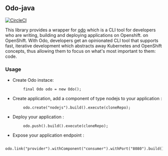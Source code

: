 ## Odo-java

[![CircleCI](https://circleci.com/gh/jshiftio/odo-java.svg?style=svg)](https://circleci.com/gh/jshiftio/odo-java)

This library provides a wrapper for [odo](https://github.com/redhat-developer/io.jshift.odo) which is a CLI tool for developers who are writing,
building and deploying applications on Openshift. on OpenShift. With Odo, developers get an opinionated CLI tool that supports fast, iterative development which abstracts away Kubernetes and OpenShift concepts, thus allowing them to focus on what's most important 
to them: code.

### Usage
* Create Odo instace:
```
        final Odo odo = new Odo();
```

* Create application, add a component of type nodejs to your application :
```
        odo.create("nodejs").build().execute(cloneRepo);
```

* Deploy your application :
```
        odo.push().build().execute(cloneRepo);
```

* Expose your application endpoint :
```
        odo.link("provider").withComponent("consumer").withPort("8080").build().execute(cloneRepo);

```
